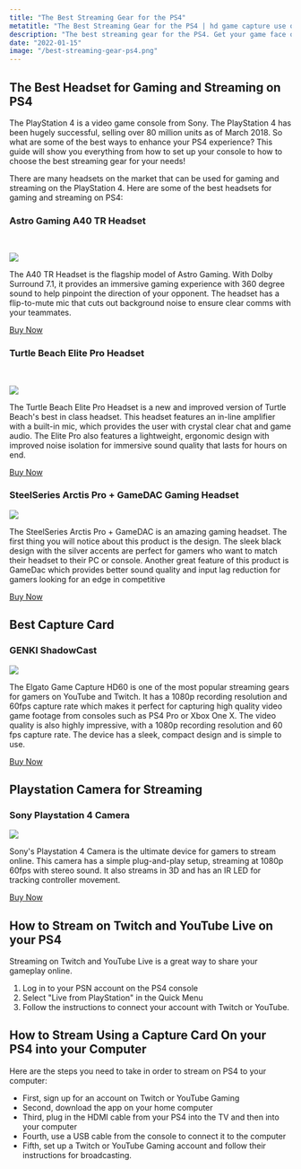 ```yaml
---
title: "The Best Streaming Gear for the PS4"
metatitle: "The Best Streaming Gear for the PS4 | hd game capture use of video capture card view capture card video virtual capture card mirabox hsv323 genki shadowcast kff hdmi video capture card"
description: "The best streaming gear for the PS4. Get your game face on with our top picks, including cameras, capture cards, microphones, and more."
date: "2022-01-15"
image: "/best-streaming-gear-ps4.png"
---
```


## The Best Headset for Gaming and Streaming on PS4

The PlayStation 4 is a video game console from Sony. The PlayStation 4 has been hugely successful, selling over 80 million units as of March 2018. So what are some of the best ways to enhance your PS4 experience? This guide will show you everything from how to set up your console to how to choose the best streaming gear for your needs!

There are many headsets on the market that can be used for gaming and streaming on the PlayStation 4. Here are some of the best headsets for gaming and streaming on PS4:

<div class="row">
<div class="col-lg-4">

### Astro Gaming A40 TR Headset

<br/>

<a href="https://www.amazon.com/ASTRO-Gaming-A40-Headset-Xbox-Nintendo-Switch/dp/B07FYY2CMH?crid=3DRD05GIC8E9L&keywords=Astro+Gaming+A40+TR+Headset&qid=1644794392&sprefix=astro+gaming+a40+tr+headset%2Caps%2C97&sr=8-2-spons&psc=1&spLa=ZW5jcnlwdGVkUXVhbGlmaWVyPUEyVEpDWDRNQjhXM1ZJJmVuY3J5cHRlZElkPUEwMzE5OTIxMk5EQk5QWTRPM1MxOCZlbmNyeXB0ZWRBZElkPUEwNzMxMDI5MlhCMktKUlU3NEFXWCZ3aWRnZXROYW1lPXNwX2F0ZiZhY3Rpb249Y2xpY2tSZWRpcmVjdCZkb05vdExvZ0NsaWNrPXRydWU%3D&linkCode=li3&tag=gamestreamingsetup-20&linkId=96ced54e316a71ed8adcb23d46d1d426&language=en_US&ref_=as_li_ss_il" target="_blank"><img border="0" src="//ws-na.amazon-adsystem.com/widgets/q?_encoding=UTF8&ASIN=B07FYY2CMH&Format=_SL250_&ID=AsinImage&MarketPlace=US&ServiceVersion=20070822&WS=1&tag=gamestreamingsetup-20&language=en_US" ></a><img src="https://ir-na.amazon-adsystem.com/e/ir?t=gamestreamingsetup-20&language=en_US&l=li3&o=1&a=B07FYY2CMH" width="1" height="1" border="0" alt="" style="border:none !important; margin:0px !important;" />

The A40 TR Headset is the flagship model of Astro Gaming. With Dolby Surround 7.1, it provides an immersive gaming experience with 360 degree sound to help pinpoint the direction of your opponent. The headset has a flip-to-mute mic that cuts out background noise to ensure clear comms with your teammates.

<a class="btn btn-secondary" href="https://amzn.to/3oHw3qE">Buy Now</a>

</div>
<div class="col-lg-4">

### Turtle Beach Elite Pro Headset

<br/>

<a href="https://www.amazon.com/Turtle-Performance-Gaming-Headset-Nintendo-Console/dp/B07XF1Y34G?crid=3N8S60S9GQNQ5&keywords=Turtle+Beach+Elite+Pro+Headset&qid=1644794480&sprefix=turtle+beach+elite+pro+headset%2Caps%2C63&sr=8-1&linkCode=li3&tag=gamestreamingsetup-20&linkId=96334f8aa9be6a93af7b6f3104f855bc&language=en_US&ref_=as_li_ss_il" target="_blank"><img border="0" src="//ws-na.amazon-adsystem.com/widgets/q?_encoding=UTF8&ASIN=B07XF1Y34G&Format=_SL250_&ID=AsinImage&MarketPlace=US&ServiceVersion=20070822&WS=1&tag=gamestreamingsetup-20&language=en_US" ></a><img src="https://ir-na.amazon-adsystem.com/e/ir?t=gamestreamingsetup-20&language=en_US&l=li3&o=1&a=B07XF1Y34G" width="1" height="1" border="0" alt="" style="border:none !important; margin:0px !important;" />

The Turtle Beach Elite Pro Headset is a new and improved version of Turtle Beach's best in class headset. This headset features an in-line amplifier with a built-in mic, which provides the user with crystal clear chat and game audio. The Elite Pro also features a lightweight, ergonomic design with improved noise isolation for immersive sound quality that lasts for hours on end.

<a class="btn btn-secondary" href="https://amzn.to/34Wi3Cw">Buy Now</a>

</div>
<div class="col-lg-4">

### SteelSeries Arctis Pro + GameDAC Gaming Headset

<a href="https://www.amazon.com/SteelSeries-Arctis-GameDAC-Headset-playstation-4/dp/B079YBKTRN?crid=1GJB6UXWIAG9Y&keywords=SteelSeries+Arctis+Pro+%2B+GameDAC+Gaming+Headset&qid=1644794543&sprefix=steelseries+arctis+pro+%2B+gamedac+gaming+headset%2Caps%2C151&sr=8-1-spons&psc=1&spLa=ZW5jcnlwdGVkUXVhbGlmaWVyPUEyUzU4UUIyMzIyQjE5JmVuY3J5cHRlZElkPUEwNzY5MjYyVzBUUTFGVzlKUkFUJmVuY3J5cHRlZEFkSWQ9QTA2MTQ3NjhGWFFNWEpVT0lURjYmd2lkZ2V0TmFtZT1zcF9hdGYmYWN0aW9uPWNsaWNrUmVkaXJlY3QmZG9Ob3RMb2dDbGljaz10cnVl&linkCode=li3&tag=gamestreamingsetup-20&linkId=b51df1dd34ebfdd357099f5e4a49daa2&language=en_US&ref_=as_li_ss_il" target="_blank"><img border="0" src="//ws-na.amazon-adsystem.com/widgets/q?_encoding=UTF8&ASIN=B079YBKTRN&Format=_SL250_&ID=AsinImage&MarketPlace=US&ServiceVersion=20070822&WS=1&tag=gamestreamingsetup-20&language=en_US" ></a><img src="https://ir-na.amazon-adsystem.com/e/ir?t=gamestreamingsetup-20&language=en_US&l=li3&o=1&a=B079YBKTRN" width="1" height="1" border="0" alt="" style="border:none !important; margin:0px !important;" />

The SteelSeries Arctis Pro + GameDAC is an amazing gaming headset. The first thing you will notice about this product is the design. The sleek black design with the silver accents are perfect for gamers who want to match their headset to their PC or console. Another great feature of this product is GameDac which provides better sound quality and input lag reduction for gamers looking for an edge in competitive

<a class="btn btn-secondary" href="https://amzn.to/3Bimvay">Buy Now</a>

</div>
</div>

## Best Capture Card

### GENKI ShadowCast

<a href="https://www.amazon.com/Elgato-External-Capture-1080p60-ultra-low/dp/B07XB6VNLJ?th=1&linkCode=li3&tag=gamestreamingsetup-20&linkId=85b4094db2a6e2191c7929da253f085f&language=en_US&ref_=as_li_ss_il" target="_blank"><img border="0" src="//ws-na.amazon-adsystem.com/widgets/q?_encoding=UTF8&ASIN=B07XB6VNLJ&Format=_SL250_&ID=AsinImage&MarketPlace=US&ServiceVersion=20070822&WS=1&tag=gamestreamingsetup-20&language=en_US" ></a><img src="https://ir-na.amazon-adsystem.com/e/ir?t=gamestreamingsetup-20&language=en_US&l=li3&o=1&a=B07XB6VNLJ" width="1" height="1" border="0" alt="" style="border:none !important; margin:0px !important;" />

The Elgato Game Capture HD60 is one of the most popular streaming gears for gamers on YouTube and Twitch. It has a 1080p recording resolution and 60fps capture rate which makes it perfect for capturing high quality video game footage from consoles such as PS4 Pro or Xbox One X. The video quality is also highly impressive, with a 1080p recording resolution and 60 fps capture rate. The device has a sleek, compact design and is simple to use.

<a class="btn btn-secondary mt-2" href="https://amzn.to/3oKVs2T">Buy Now</a>

## Playstation Camera for Streaming

### Sony Playstation 4 Camera

<a href="https://www.amazon.com/PlayStation-4-Camera/dp/B01LW1OM63?crid=SQP7CL5GTS6Q&keywords=ps4+camera&qid=1644795147&sprefix=ps4+camera%2Caps%2C70&sr=8-3&linkCode=li3&tag=gamestreamingsetup-20&linkId=626248819ab3541a712cb814fc3d8e7d&language=en_US&ref_=as_li_ss_il" target="_blank"><img border="0" src="//ws-na.amazon-adsystem.com/widgets/q?_encoding=UTF8&ASIN=B01LW1OM63&Format=_SL250_&ID=AsinImage&MarketPlace=US&ServiceVersion=20070822&WS=1&tag=gamestreamingsetup-20&language=en_US" ></a><img src="https://ir-na.amazon-adsystem.com/e/ir?t=gamestreamingsetup-20&language=en_US&l=li3&o=1&a=B01LW1OM63" width="1" height="1" border="0" alt="" style="border:none !important; margin:0px !important;" />

Sony's Playstation 4 Camera is the ultimate device for gamers to stream online. This camera has a simple plug-and-play setup, streaming at 1080p 60fps with stereo sound. It also streams in 3D and has an IR LED for tracking controller movement.

<a class="btn btn-secondary mt-2" href="https://amzn.to/36busTI">Buy Now</a>

## How to Stream on Twitch and YouTube Live on your PS4

Streaming on Twitch and YouTube Live is a great way to share your gameplay online.

1. Log in to your PSN account on the PS4 console
2. Select "Live from PlayStation" in the Quick Menu
3. Follow the instructions to connect your account with Twitch or YouTube.

## How to Stream Using a Capture Card On your PS4 into your Computer

Here are the steps you need to take in order to stream on PS4 to your computer:

- First, sign up for an account on Twitch or YouTube Gaming
- Second, download the app on your home computer
- Third, plug in the HDMI cable from your PS4 into the TV and then into your computer
- Fourth, use a USB cable from the console to connect it to the computer
- Fifth, set up a Twitch or YouTube Gaming account and follow their instructions for broadcasting.
